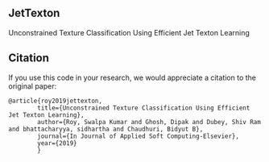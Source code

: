 ## JetTexton
Unconstrained Texture Classification Using Efficient Jet Texton Learning

## Citation

If you use this code in your research, we would appreciate a citation to the original paper:

	@article{roy2019jettexton,
            title={Unconstrained Texture Classification Using Efficient Jet Texton Learning},
            author={Roy, Swalpa Kumar and Ghosh, Dipak and Dubey, Shiv Ram and bhattacharyya, sidhartha and Chaudhuri, Bidyut B},
            journal={In Journal of Applied Soft Computing-Elsevier},
            year={2019}
            }
